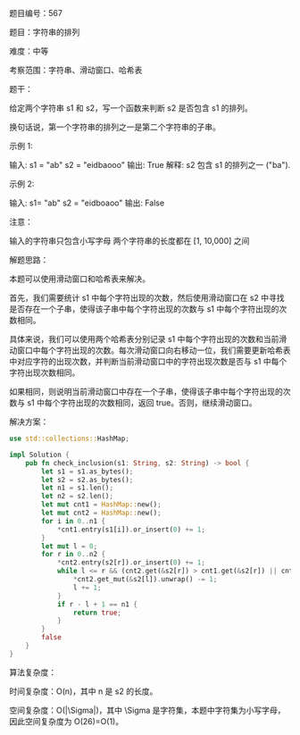 题目编号：567

题目：字符串的排列

难度：中等

考察范围：字符串、滑动窗口、哈希表

题干：

给定两个字符串 s1 和 s2，写一个函数来判断 s2 是否包含 s1 的排列。

换句话说，第一个字符串的排列之一是第二个字符串的子串。

示例 1:

输入: s1 = "ab" s2 = "eidbaooo"
输出: True
解释: s2 包含 s1 的排列之一 ("ba").

示例 2:

输入: s1= "ab" s2 = "eidboaoo"
输出: False

注意：

输入的字符串只包含小写字母
两个字符串的长度都在 [1, 10,000] 之间

解题思路：

本题可以使用滑动窗口和哈希表来解决。

首先，我们需要统计 s1 中每个字符出现的次数，然后使用滑动窗口在 s2 中寻找是否存在一个子串，使得该子串中每个字符出现的次数与 s1 中每个字符出现的次数相同。

具体来说，我们可以使用两个哈希表分别记录 s1 中每个字符出现的次数和当前滑动窗口中每个字符出现的次数。每次滑动窗口向右移动一位，我们需要更新哈希表中对应字符的出现次数，并判断当前滑动窗口中的字符出现次数是否与 s1 中每个字符出现次数相同。

如果相同，则说明当前滑动窗口中存在一个子串，使得该子串中每个字符出现的次数与 s1 中每个字符出现的次数相同，返回 true。否则，继续滑动窗口。

解决方案：

```rust
use std::collections::HashMap;

impl Solution {
    pub fn check_inclusion(s1: String, s2: String) -> bool {
        let s1 = s1.as_bytes();
        let s2 = s2.as_bytes();
        let n1 = s1.len();
        let n2 = s2.len();
        let mut cnt1 = HashMap::new();
        let mut cnt2 = HashMap::new();
        for i in 0..n1 {
            *cnt1.entry(s1[i]).or_insert(0) += 1;
        }
        let mut l = 0;
        for r in 0..n2 {
            *cnt2.entry(s2[r]).or_insert(0) += 1;
            while l <= r && (cnt2.get(&s2[r]) > cnt1.get(&s2[r]) || cnt2.get(&s2[l]) > cnt1.get(&s2[l])) {
                *cnt2.get_mut(&s2[l]).unwrap() -= 1;
                l += 1;
            }
            if r - l + 1 == n1 {
                return true;
            }
        }
        false
    }
}
```

算法复杂度：

时间复杂度：O(n)，其中 n 是 s2 的长度。

空间复杂度：O(|\Sigma|)，其中 \Sigma 是字符集，本题中字符集为小写字母，因此空间复杂度为 O(26)=O(1)。